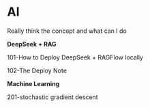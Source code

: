 # AI

Really think the concept and what can I do

**DeepSeek + RAG**

101-How to Deploy DeepSeek + RAGFlow locally

102-The Deploy Note

**Machine Learning**

201-stochastic gradient descent
